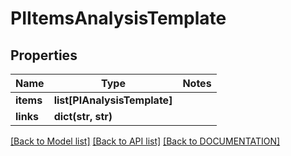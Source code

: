 # PIItemsAnalysisTemplate

## Properties
Name | Type | Notes
------------ | ------------- | -------------
**items** | **list[PIAnalysisTemplate]**
**links** | **dict(str, str)**

[[Back to Model list]](../../DOCUMENTATION.md#documentation-for-models) [[Back to API list]](../../DOCUMENTATION.md#documentation-for-api-endpoints) [[Back to DOCUMENTATION]](../../DOCUMENTATION.md)
